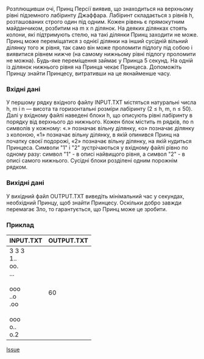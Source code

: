 Розплющивши очі, Принц Персії виявив, що знаходиться на верхньому рівні підземного лабіринту Джаффара. Лабіринт складається з рівнів h, розташованих строго один під одним. Кожен рівень є прямокутним майданчиком, розбитим на m х n ділянок. На деяких ділянках стоять колони, які підтримують стелю, на такі ділянки Принц заходити не може.
Принц може переміщатися з однієї ділянки на інший сусідній вільний ділянку того ж рівня, так само він може проломити підлогу під собою і виявитися рівнем нижче (на самому нижньому рівні підлогу проломити не можна). Будь-яке переміщення займає у Принца 5 секунд.
На одній із ділянок нижнього рівня на Принца чекає Принцеса. Допоможіть Принцу знайти Принцесу, витративши на це якнайменше часу.

### Вхідні дані
У першому рядку вхідного файлу INPUT.TXT містяться натуральні числа h, m і n — висота та горизонтальні розміри лабіринту (2 ≤ h, m, n ≤ 50). Далі у вхідному файлі наведені блоки h, що описують рівні лабіринту в порядку від верхнього до нижнього. Кожен блок містить m рядків, по n символів у кожному: «.» позначає вільну ділянку, «о» позначає ділянку з колоною, «1» позначає вільну ділянку, в якій опинився Принц на початку своєї подорожі, «2» позначає вільну ділянку, на якій нудиться Принцеса. Символи "1" і "2" зустрічаються у вхідному файлі рівно по одному разу: символ "1" - в описі найвищого рівня, а символ "2" - в описі самого нижнього. Сусідні блоки розділені одним порожнім рядком.

### Вихідні дані
У вихідний файл OUTPUT.TXT виведіть мінімальний час у секундах, необхідний Принцу, щоб знайти Принцесу. Оскільки добро завжди перемагає Зло, то гарантується, що Принц може це зробити.

### Приклад
| INPUT.TXT| OUTPUT.TXT|
|--------|--------|
| 3 3 3<br>1..<br>oo.<br>...<br><br>ooo<br>..o<br>.oo<br><br>ooo<br>o..<br>o.2| 60|

[Issue](https://github.com/luiqor/cross-platform-programming/issues/4)
